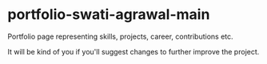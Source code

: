 # portfolio-swati-agrawal-main
Portfolio page representing skills, projects, career, contributions etc.

It will be kind of you if you'll suggest changes to further improve the project.

